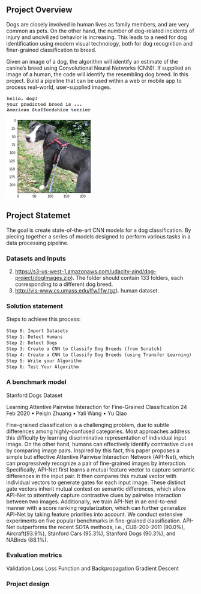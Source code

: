 [//]: # (Image References)

[image1]: ./images/sample_dog_output.png "Sample Output"
[image2]: ./images/vgg16_model.png "VGG-16 Model Layers"
[image3]: ./images/vgg16_model_draw.png "VGG16 Model Figure"


## Project Overview

Dogs are closely involved in human lives as family members, and are very common as pets. On the other
hand, the number of dog-related incidents of injury and uncivilized behavior is increasing. This leads to a need for dog identification using modern visual technology, both for dog recognition and finer-grained
classification to breed.

Given an image of a dog, the algorithm will identify an estimate of the canine’s breed using Convolutional Neural Networks (CNN)!. If supplied an image of a human, the code will identify the resembling dog breed. In this project. Build a pipeline that can be used within a web or mobile app to process real-world, user-supplied images.

![Sample Output][image1]


## Project Statemet

The goal is create state-of-the-art CNN models for a dog classification. By piecing together a series of models designed to perform various tasks in a data processing pipeline.  

### Datasets and Inputs

2. https://s3-us-west-1.amazonaws.com/udacity-aind/dog-project/dogImages.zip). The folder should contain 133 folders, each corresponding to a different dog breed.
3. http://vis-www.cs.umass.edu/lfw/lfw.tgz).  human dataset. 

### Solution statement

Steps to achieve this process:

	Step 0: Import Datasets
	Step 1: Detect Humans
	Step 2: Detect Dogs
	Step 3: Create a CNN to Classify Dog Breeds (from Scratch)
	Step 4: Create a CNN to Classify Dog Breeds (using Transfer Learning)
	Step 5: Write your Algorithm
	Step 6: Test Your Algorithm

### A benchmark model
Stanford Dogs Dataset

Learning Attentive Pairwise Interaction for Fine-Grained Classification
24 Feb 2020 • Peiqin Zhuang • Yali Wang • Yu Qiao

Fine-grained classification is a challenging problem, due to subtle differences among highly-confused categories. Most approaches address this difficulty by learning discriminative representation of individual input image. On the other hand, humans can effectively identify contrastive clues by comparing image pairs. Inspired by this fact, this paper proposes a simple but effective Attentive Pairwise Interaction Network (API-Net), which can progressively recognize a pair of fine-grained images by interaction. Specifically, API-Net first learns a mutual feature vector to capture semantic differences in the input pair. It then compares this mutual vector with individual vectors to generate gates for each input image. These distinct gate vectors inherit mutual context on semantic differences, which allow API-Net to attentively capture contrastive clues by pairwise interaction between two images. Additionally, we train API-Net in an end-to-end manner with a score ranking regularization, which can further generalize API-Net by taking feature priorities into account. We conduct extensive experiments on five popular benchmarks in fine-grained classification. API-Net outperforms the recent SOTA methods, i.e., CUB-200-2011 (90.0%), Aircraft(93.9%), Stanford Cars (95.3%), Stanford Dogs (90.3%), and NABirds (88.1%).


### Evaluation metrics
Validation Loss
Loss Function and Backpropagation 
Gradient Descent


### Project design
